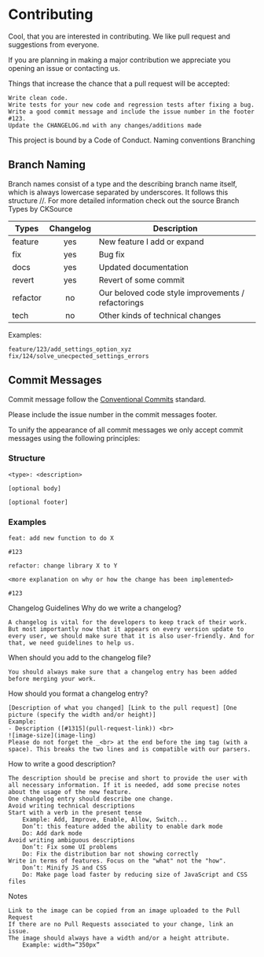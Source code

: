 # Contributing

Cool, that you are interested in contributing. We like pull request and suggestions from everyone.

If you are planning in making a major contribution we appreciate you opening an issue or contacting us.

Things that increase the chance that a pull request will be accepted:

    Write clean code.
    Write tests for your new code and regression tests after fixing a bug.
    Write a good commit message and include the issue number in the footer #123.
    Update the CHANGELOG.md with any changes/additions made

This project is bound by a Code of Conduct.
Naming conventions
Branching

## Branch Naming

Branch names consist of a type and the describing branch name itself, which is always lowercase separated by underscores. It follows this structure <type>/<issue-id>/<name>. For more detailed information check out the source Branch Types by CKSource

| Types    | Changelog | Description                                        |
| -------- | :-------: | -------------------------------------------------- |
| feature  |    yes    | New feature I add or expand                        |
| fix      |    yes    | Bug fix                                            |
| docs     |    yes    | Updated documentation                              |
| revert   |    yes    | Revert of some commit                              |
| refactor |    no     | Our beloved code style improvements / refactorings |
| tech     |    no     | Other kinds of technical changes                   |

Examples:

    feature/123/add_settings_option_xyz
    fix/124/solve_unecpected_settings_errors

## Commit Messages

Commit message follow the [Conventional Commits](https://www.conventionalcommits.org/en/v1.0.0/#summary) standard.

Please include the issue number in the commit messages footer.

To unify the appearance of all commit messages we only accept commit messages using the following principles:

### Structure

```
<type>: <description>

[optional body]

[optional footer]

```

### Examples

```
feat: add new function to do X

#123
```

```
refactor: change library X to Y

<more explanation on why or how the change has been implemented>

#123
```

Changelog Guidelines
Why do we write a changelog?

    A changelog is vital for the developers to keep track of their work. But most importantly now that it appears on every version update to every user, we should make sure that it is also user-friendly. And for that, we need guidelines to help us.

When should you add to the changelog file?

    You should always make sure that a changelog entry has been added before merging your work.

How should you format a changelog entry?

    [Description of what you changed] [Link to the pull request] [One picture (specify the width and/or height)]
    Example:
    - Description ([#1315](pull-request-link)) <br>
    ![image-size](image-ling)
    Please do not forget the _<br> at the end before the img tag (with a space). This breaks the two lines and is compatible with our parsers.

How to write a good description?

    The description should be precise and short to provide the user with all necessary information. If it is needed, add some precise notes about the usage of the new feature.
    One changelog entry should describe one change.
    Avoid writing technical descriptions
    Start with a verb in the present tense
        Example: Add, Improve, Enable, Allow, Switch...
        Don’t: this feature added the ability to enable dark mode
        Do: Add dark mode
    Avoid writing ambiguous descriptions
        Don’t: Fix some UI problems
        Do: Fix the distribution bar not showing correctly
    Write in terms of features. Focus on the "what" not the "how".
        Don’t: Minify JS and CSS
        Do: Make page load faster by reducing size of JavaScript and CSS files

Notes

    Link to the image can be copied from an image uploaded to the Pull Request
    If there are no Pull Requests associated to your change, link an issue.
    The image should always have a width and/or a height attribute.
        Example: width=”350px”
